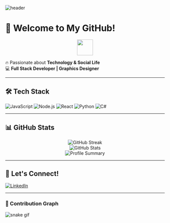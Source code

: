 ![header](https://capsule-render.vercel.app/api?type=waving&color=gradient&height=200&section=header&text=ReelGhost&fontSize=40&fontColor=#ff0050&color=black,#ff0050,#8a2be2,white)

# 👻 Welcome to My GitHub!

<p align="center">
  <img src="https://media.giphy.com/media/hvRJCLFzcasrR4ia7z/giphy.gif" width="50px">
</p>

🔥 Passionate about **Technology & Social Life**  
💻 **Full Stack Developer | Graphics Designer** 

---

## 🛠 Tech Stack

![JavaScript](https://img.shields.io/badge/JavaScript-F7DF1E?style=for-the-badge&logo=javascript&logoColor=black)
![Node.js](https://img.shields.io/badge/Node.js-339933?style=for-the-badge&logo=node.js&logoColor=white)
![React](https://img.shields.io/badge/React-20232A?style=for-the-badge&logo=react&logoColor=61DAFB)
![Python](https://img.shields.io/badge/Python-3776AB?style=for-the-badge&logo=python&logoColor=white)
![C#](https://img.shields.io/badge/C%23-239120?style=for-the-badge&logo=c-sharp&logoColor=white)

---

## 📊 GitHub Stats

<p align="center">
  <img src="https://github-readme-streak-stats.herokuapp.com/?user=reelghost&theme=radical&hide_border=true" alt="GitHub Streak">
  <br>
  <img src="https://github-readme-stats.vercel.app/api?username=reelghost&show_icons=true&theme=tokyonight&hide_border=true" alt="GitHub Stats">
  <br>
  <img src="https://github-profile-summary-cards.vercel.app/api/cards/profile-details?username=reelghost&theme=solarized_dark" alt="Profile Summary">
</p>

---

## 📢 Let's Connect!

[![LinkedIn](https://img.shields.io/badge/LinkedIn-0077B5?style=for-the-badge&logo=linkedin&logoColor=white)](https://www.linkedin.com/in/iha-thoya-26980a184)

---

### 🐍 Contribution Graph
![snake gif](https://github.com/reelghost/reelghost/blob/output/github-contribution-grid-snake.svg)
